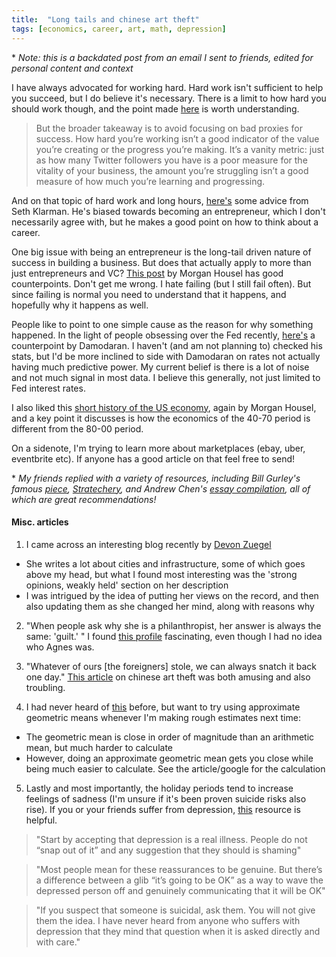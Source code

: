 ```yaml
---
title:  "Long tails and chinese art theft"
tags: [economics, career, art, math, depression]
---
```


\* *Note: this is a backdated post from an email I sent to friends, edited for personal content and context*

I have always advocated for working hard. Hard work isn't sufficient to help you succeed, but I do believe it's necessary. There is a limit to how hard you should work though, and the point made [here](https://www.nateliason.com/blog/struggle-porn "struggle porn")
 is worth understanding.

> But the broader takeaway is to avoid focusing on bad proxies for success. How hard you’re working isn’t a good indicator of the value you’re creating or the progress you’re making. It’s a vanity metric: just as how many Twitter followers you have is a poor measure for the vitality of your business, the amount you’re struggling isn’t a good measure of how much you’re learning and progressing.

And on that topic of hard work and long hours, [here's](https://community.intelligentfanatics.com/t/seth-klarmans-career-advice/1468 "Klarman advice") some advice from Seth Klarman. He's biased towards becoming an entrepreneur, which I don't necessarily agree with, but he makes a good point on how to think about a career. 

One big issue with being an entrepreneur is the long-tail driven nature of success in building a business. But does that actually apply to more than just entrepreneurs and VC? [This post](https://www.collaborativefund.com/blog/tails-you-win/ "tails you win") by Morgan Housel has good counterpoints. Don't get me wrong. I hate failing (but I still fail often). But since failing is normal you need to understand that it happens, and hopefully why it happens as well. 

People like to point to one simple cause as the reason for why something happened. In the light of people obsessing over the Fed recently, [here's](http://aswathdamodaran.blogspot.com/2018/12/is-there-signal-in-noise-yield-curves.html "signal vs noise") a counterpoint by Damodaran. I haven't (and am not planning to) checked his stats, but I'd be more inclined to side with Damodaran on rates not actually having much predictive power. My current belief is there is a lot of noise and not much signal in most data. I believe this generally, not just limited to Fed interest rates.

I also liked this [short history of the US economy](https://www.collaborativefund.com/blog/how-this-all-happened/ "US economy history"), again by Morgan Housel, and a key point it discusses is how the economics of the 40-70 period is different from the 80-00 period. 

On a sidenote, I'm trying to learn more about marketplaces (ebay, uber, eventbrite etc). If anyone has a good article on that feel free to send! 

\* *My friends replied with a variety of resources, including Bill Gurley's famous [piece](http://abovethecrowd.com/2012/11/13/all-markets-are-not-created-equal-10-factors-to-consider-when-evaluating-digital-marketplaces/ "Bill Gurley"), [Stratechery](https://stratechery.com/ "Stratechery"), and Andrew Chen's [essay compilation](https://andrewchen.co/marketplace-startups-best-essays/ "Andrew Chen"), all of which are great recommendations!*

#### Misc. articles
1. I came across an interesting blog recently by [Devon Zuegel](https://devonzuegel.com/page/about-me "Devon Zuegel")
  * She writes a lot about cities and infrastructure, some of which goes above my head, but what I found most interesting was the 'strong opinions, weakly held' section on her description
  * I was intrigued by the idea of putting her views on the record, and then also updating them as she changed her mind, along with reasons why

2. "When people ask why she is a philanthropist, her answer is always the same: 'guilt.' " I found [this profile](https://www.nytimes.com/2018/11/03/style/agnes-gund-philanthropy.html "Agnes Gund") fascinating, even though I had no idea who Agnes was.

3. "Whatever of ours \[the foreigners\] stole, we can always snatch it back one day." [This article](https://www.gq.com/story/the-great-chinese-art-heist "chinese art theft") on chinese art theft was both amusing and also troubling.  

4. I had never heard of [this](https://aperiodical.com/2018/02/approaching-fermi-problems-with-the-approximate-geometric-mean/ "AGM") before, but want to try using approximate geometric means whenever I'm making rough estimates next time: 
  * The geometric mean is close in order of magnitude than an arithmetic mean, but much harder to calculate
  * However, doing an approximate geometric mean gets you close while being much easier to calculate. See the article/google for the calculation

5. Lastly and most importantly, the holiday periods tend to increase feelings of sadness (I'm unsure if it's been proven suicide risks also rise). If you or your friends suffer from depression, [this](https://www.wsj.com/articles/how-can-you-help-someone-who-is-depressed-1543242613 "WSJ depression") resource is helpful. 
> "Start by accepting that depression is a real illness. People do not “snap out of it” and any suggestion that they should is shaming"

> "Most people mean for these reassurances to be genuine. But there’s a difference between a glib “it’s going to be OK” as a way to wave the depressed person off and genuinely communicating that it will be OK"

> "If you suspect that someone is suicidal, ask them. You will not give them the idea. I have never heard from anyone who suffers with depression that they mind that question when it is asked directly and with care."
